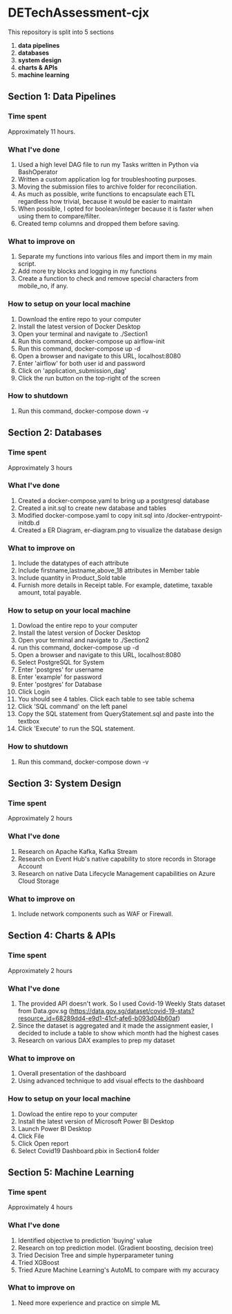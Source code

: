 # DETechAssessment-cjx

This repository is split into 5 sections

1. **data pipelines**
2. **databases**
3. **system design**
4. **charts & APIs**
5. **machine learning**

## Section 1: Data Pipelines

### Time spent
Approximately 11 hours.

### What I've done
1. Used a high level DAG file to run my Tasks written in Python via BashOperator
2. Written a custom application log for troubleshooting purposes.
3. Moving the submission files to archive folder for reconciliation.
4. As much as possible, write functions to encapsulate each ETL regardless how trivial, because it would be easier to maintain
5. When possible, I opted for boolean/integer because it is faster when using them to compare/filter.
6. Created temp columns and dropped them before saving.

### What to improve on
1. Separate my functions into various files and import them in my main script.
2. Add more try blocks and logging in my functions
3. Create a function to check and remove special characters from mobile_no, if any.

### How to setup on your local machine

1. Download the entire repo to your computer
2. Install the latest version of Docker Desktop
3. Open your terminal and navigate to ./Section1
4. Run this command, docker-compose up airflow-init
5. Run this command, docker-compose up -d
6. Open a browser and navigate to this URL, localhost:8080
7. Enter 'airflow' for both user id and password
8. Click on 'application_submission_dag'
9. Click the run button on the top-right of the screen

### How to shutdown
1. Run this command, docker-compose down -v

## Section 2: Databases

### Time spent
Approximately 3 hours

### What I've done
1. Created a docker-compose.yaml to bring up a postgresql database
2. Created a init.sql to create new database and tables
3. Modified docker-compose.yaml to copy init.sql into /docker-entrypoint-initdb.d
4. Created a ER Diagram, er-diagram.png to visualize the database design

### What to improve on
1. Include the datatypes of each attribute
2. Include firstname,lastname,above_18 attributes in Member table
3. Include quantity in Product_Sold table
3. Furnish more details in Receipt table. For example, datetime, taxable amount, total payable.

### How to setup on your local machine
1. Dowload the entire repo to your computer
2. Install the latest version of Docker Desktop
3. Open your terminal and navigate to ./Section2
4. run this command, docker-compose up -d
5. Open a browser and navigate to this URL, localhost:8080
6. Select PostgreSQL for System
7. Enter 'postgres' for username
8. Enter 'example' for password
9. Enter 'postgres' for Database
10. Click Login
11. You should see 4 tables. Click each table to see table schema
12. Click 'SQL command' on the left panel
13. Copy the SQL statement from QueryStatement.sql and paste into the textbox
14. Click 'Execute' to run the SQL statement.

### How to shutdown
1. Run this command, docker-compose down -v

## Section 3: System Design

### Time spent
Approximately 2 hours

### What I've done
1. Research on Apache Kafka, Kafka Stream
2. Research on Event Hub's native capability to store records in Storage Account
3. Research on native Data Lifecycle Management capabilities on Azure Cloud Storage

### What to improve on
1. Include network components such as WAF or Firewall.

## Section 4: Charts & APIs

### Time spent
Approximately 2 hours

### What I've done
1. The provided API doesn't work. So I used Covid-19 Weekly Stats dataset from Data.gov.sg (https://data.gov.sg/dataset/covid-19-stats?resource_id=68289dd4-e9d1-41cf-afe6-b093d04b60af)
2. Since the dataset is aggregated and it made the assignment easier, I decided to include a table to show which month had the highest cases
2. Research on various DAX examples to prep my dataset

### What to improve on
1. Overall presentation of the dashboard
2. Using advanced technique to add visual effects to the dashboard

### How to setup on your local machine
1. Dowload the entire repo to your computer
2. Install the latest version of Microsoft Power BI Desktop
3. Launch Power BI Desktop
4. Click File
5. Click Open report
6. Select Covid19 Dashboard.pbix in Section4 folder

## Section 5: Machine Learning

### Time spent
Approximately 4 hours

### What I've done
1. Identified objective to prediction 'buying' value
2. Research on top prediction model. (Gradient boosting, decision tree)
3. Tried Decision Tree and simple hyperparameter tuning
4. Tried XGBoost
5. Tried Azure Machine Learning's AutoML to compare with my accuracy

### What to improve on
1. Need more experience and practice on simple ML
